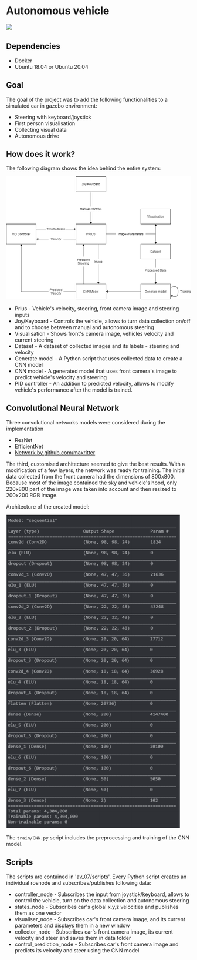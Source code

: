 # Autonomous vehicle

![](img/car.gif)

## Dependencies
* Docker
* Ubuntu 18.04 or Ubuntu 20.04

## Goal
The goal of the project was to add the following functionalities to a simulated car in gazebo environment:
* Steering with keyboard/joystick
* First person visualisation
* Collecting visual data
* Autonomous drive

## How does it work?
The following diagram shows the idea behind the entire system:

![](img/diagram.png)

* Prius - Vehicle's velocity, steering, front camera image and steering inputs
* Joy/Keyboard - Controls the vehicle, allows to turn data collection on/off and to choose between manual and autonomous steering
* Visualisation - Shows front's camera image, vehicles velocity and current steering
* Dataset - A dataset of collected images and its labels - steering and velocity
* Generate model - A Python script that uses collected data to create a CNN model
* CNN model - A generated model that uses front camera's image to predict vehicle's velocity and steering
* PID controller - An addition to predicted velocity, allows to modify vehicle's performance after the model is trained.

## Convolutional Neural Network

Three convolutional networks models were considered during the implementation

* ResNet
* EfficientNet
* [Network by github.com/maxritter](https://github.com/maxritter/SDC-End-to-end-driving?fbclid=IwAR3Md7GCu1JMYJ-xzSEOihjX94t30AZDxypfHpQWLQ1J06Dri437TFBLtrY)


The third, customised architecture seemed to give the best results. With a modification of a few layers, the network was ready for training. The initial data collected from the front camera had the dimensions of 800x800. Because most of the image contained the sky and vehicle's hood, only 220x800 part of the image was taken into account and then resized to 200x200 RGB image.

Architecture of the created model:

![](img/architecture.PNG)

The `train/CNN.py` script includes the preprocessing and training of the CNN model.

## Scripts

The scripts are contained in 'av_07/scripts'. Every Python script creates an individual rosnode and subscribes/publishes following data:
* controller_node - Subscribes the input from joystick/keyboard, allows to control the vehicle, turn on the data collection and autonomous steering
* states_node - Subscribes car's global x,y,z velocities and publishes them as one vector
* visualiser_node - Subscribes car's front camera image, and its current parameters and displays them in a new window
* collector_node - Subscribes car's front camera image, its current velocity and steer and saves them in data folder
* control_prediction_node - Subscribes car's front camera image and predicts its velocity and steer using the CNN model


